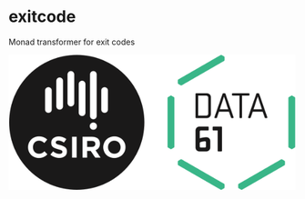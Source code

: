 # exitcode

Monad transformer for exit codes

![CSIRO's Data61 Logo](https://raw.githubusercontent.com/qfpl/assets/master/data61-transparent-bg.png)
